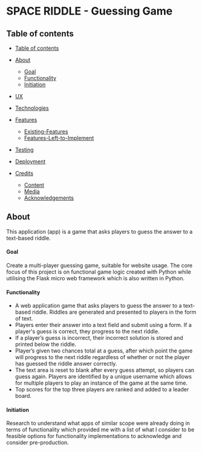 # SPACE RIDDLE - Guessing Game

## Table of contents

<!--ts-->

- [Table of contents](#table-of-contents)
- [About](#About)

  - [Goal](#Goal)
  - [Functionality](#Functionality)
  - [Initiation](#Initiation)

- [UX](#UX)

- [Technologies](#Technologies)

- [Features](#Features)
  - [Existing-Features](#Existing-Features)
  - [Features-Left-to-Implement](#Features-Left-to-Implement)
- [Testing](#Testing)

- [Deployment](#Deployment)

- [Credits](#Credits)
  - [Content](#Content)
  - [Media](#Media)
  - [Acknowledgements](#Acknowledgements)
    <!--te-->

## About

This application (app) is a game that asks players to guess the answer to a text-based riddle.

#### Goal

Create a multi-player guessing game, suitable for website usage. The core focus of this project is on functional game logic created with Python while utilising the Flask micro web framework which is also written in Python.

#### Functionality

- A web application game that asks players to guess the answer to a text-based riddle. Riddles are generated and presented to players in the form of text.
- Players enter their answer into a text field and submit using a form. If a player's guess is correct, they progress to the next riddle.
- If a player’s guess is incorrect, their incorrect solution is stored and printed below the riddle.
- Player’s given two chances total at a guess, after which point the game will progress to the next riddle regardless of whether or not the player has guessed the riddle answer correctly.
- The text area is reset to blank after every guess attempt, so players can guess again. Players are identified by a unique username which allows for multiple players to play an instance of the game at the same time.
- Top scores for the top three players are ranked and added to a leader board.

#### Initiation

Research to understand what apps of similar scope were already doing in terms of functionality which provided me with a list of what I consider to be feasible options for functionality implementations to acknowledge and consider pre-production.
